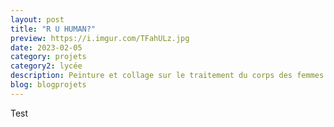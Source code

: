 ```yaml
---
layout: post
title: "R U HUMAN?"
preview: https://i.imgur.com/TFahULz.jpg
date: 2023-02-05
category: projets 
category2: lycée
description: Peinture et collage sur le traitement du corps des femmes
blog: blogprojets
---
```


Test
